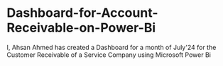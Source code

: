 # Dashboard-for-Account-Receivable-on-Power-Bi
I, Ahsan Ahmed has created a Dashboard for a month of July'24 for the Customer Receivable of a Service Company
using Microsoft Power Bi
